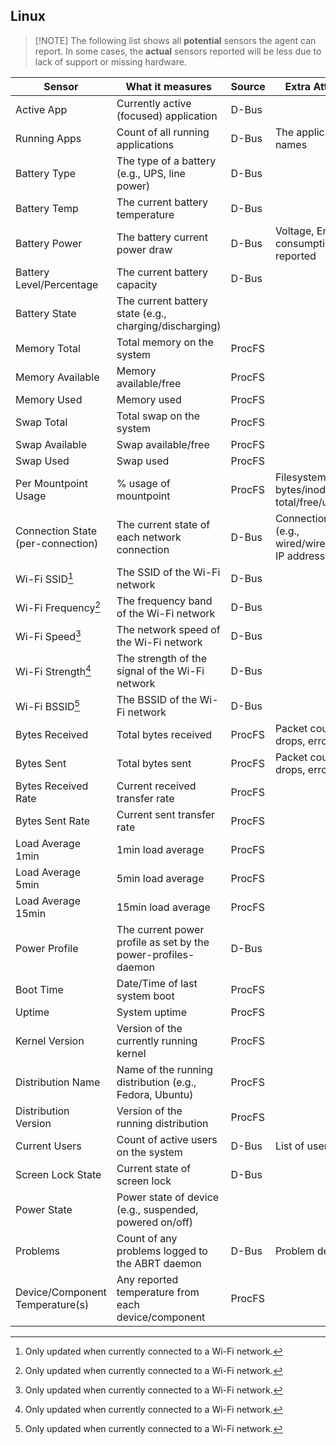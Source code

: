 <!--
 Copyright (c) 2023 Joshua Rich <joshua.rich@gmail.com>
 
 This software is released under the MIT License.
 https://opensource.org/licenses/MIT
-->

## Linux

> [!NOTE] The following list shows all **potential** sensors the agent can
> report. In some cases, the **actual** sensors reported will be less due to
> lack of support or missing hardware.

| Sensor | What it measures | Source | Extra Attributes |  
|--------|------------------|--------|-------------------| 
| Active App | Currently active (focused) application | D-Bus | |
| Running Apps | Count of all running applications | D-Bus | The application names |
| Battery Type | The type of a battery (e.g., UPS, line power) | D-Bus | |
| Battery Temp | The current battery temperature | D-Bus | | 
| Battery Power | The battery current power draw | D-Bus | Voltage, Energy consumption, where reported |
| Battery Level/Percentage | The current battery capacity | D-Bus | |
| Battery State | The current battery state (e.g., charging/discharging) | | 
| Memory Total | Total memory on the system | ProcFS | |
| Memory Available | Memory available/free | ProcFS | |
| Memory Used | Memory used | ProcFS | |
| Swap Total | Total swap on the system | ProcFS | |    
| Swap Available | Swap available/free | ProcFS | |
| Swap Used | Swap used | ProcFS | |
| Per Mountpoint Usage | % usage of mountpoint | ProcFS |  Filesystem type, bytes/inode total/free/used |
| Connection State (per-connection) | The current state of each network connection | D-Bus | Connection type (e.g., wired/wireless/vpn), IP addresses |
| Wi-Fi SSID[^1] | The SSID of the Wi-Fi network | D-Bus | | 
| Wi-Fi Frequency[^1] | The frequency band of the Wi-Fi network | D-Bus | |
| Wi-Fi Speed[^1] | The network speed of the Wi-Fi network | D-Bus | |
| Wi-Fi Strength[^1] | The strength of the signal of the Wi-Fi network | D-Bus | |
| Wi-Fi BSSID[^1] | The BSSID of the Wi-Fi network | D-Bus | |
| Bytes Received | Total bytes received | ProcFS | Packet count, drops, errors |
| Bytes Sent | Total bytes sent | ProcFS | Packet count, drops, errors |
| Bytes Received Rate | Current received transfer rate  | ProcFS | | 
| Bytes Sent Rate | Current sent transfer rate | ProcFS | |
| Load Average 1min | 1min load average | ProcFS |  |
| Load Average 5min | 5min load average | ProcFS |  |
| Load Average 15min | 15min load average | ProcFS |  |
| Power Profile | The current power profile as set by the power-profiles-daemon | D-Bus | |
| Boot Time | Date/Time of last system boot | ProcFS |  |
| Uptime | System uptime | ProcFS | |
| Kernel Version | Version of the currently running kernel | ProcFS | |
| Distribution Name | Name of the running distribution (e.g., Fedora, Ubuntu) | ProcFS | |
| Distribution Version | Version of the running distribution | ProcFS | |
| Current Users | Count of active users on the system | D-Bus | List of usernames | 
| Screen Lock State | Current state of screen lock | D-Bus | |
| Power State | Power state of device (e.g., suspended, powered on/off) | | 
| Problems | Count of any problems logged to the ABRT daemon | D-Bus |  Problem details |
| Device/Component Temperature(s) | Any reported temperature from each device/component | ProcFS |  |


[^1]: Only updated when currently connected to a Wi-Fi network. 

